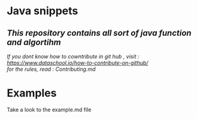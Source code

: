 # Java snippets

## _This repository contains all sort of java function and algortihm_
_If you dont know how to cowntribute in git hub , visit : https://www.dataschool.io/how-to-contribute-on-github/_  
_for the rules, read : Contributing.md_  

# Examples
Take a look to the example.md file 
